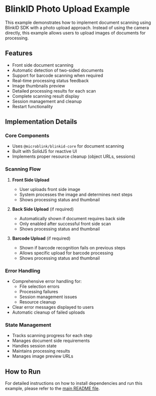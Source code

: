 # BlinkID Photo Upload Example

This example demonstrates how to implement document scanning using BlinkID SDK with a photo upload approach. Instead of using the camera directly, this example allows users to upload images of documents for processing.

## Features

- Front side document scanning
- Automatic detection of two-sided documents
- Support for barcode scanning when required
- Real-time processing status feedback
- Image thumbnails preview
- Detailed processing results for each scan
- Complete scanning result display
- Session management and cleanup
- Restart functionality

## Implementation Details

### Core Components

- Uses `@microblink/blinkid-core` for document scanning
- Built with SolidJS for reactive UI
- Implements proper resource cleanup (object URLs, sessions)

### Scanning Flow

1. **Front Side Upload**

   - User uploads front side image
   - System processes the image and determines next steps
   - Shows processing status and thumbnail

2. **Back Side Upload** (if required)

   - Automatically shown if document requires back side
   - Only enabled after successful front side scan
   - Shows processing status and thumbnail

3. **Barcode Upload** (if required)
   - Shown if barcode recognition fails on previous steps
   - Allows specific upload for barcode processing
   - Shows processing status and thumbnail

### Error Handling

- Comprehensive error handling for:
  - File selection errors
  - Processing failures
  - Session management issues
  - Resource cleanup
- Clear error messages displayed to users
- Automatic cleanup of failed uploads

### State Management

- Tracks scanning progress for each step
- Manages document side requirements
- Handles session state
- Maintains processing results
- Manages image preview URLs

## How to Run

For detailed instructions on how to install dependencies and run this example, please refer to the [main README file](./../README.md).
